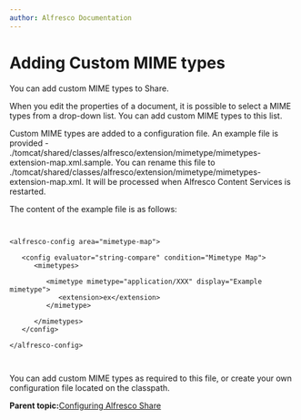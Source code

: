 ```yaml
---
author: Alfresco Documentation
---
```


# Adding Custom MIME types

You can add custom MIME types to Share.

When you edit the properties of a document, it is possible to select a MIME types from a drop-down list. You can add custom MIME types to this list.

Custom MIME types are added to a configuration file. An example file is provided - ./tomcat/shared/classes/alfresco/extension/mimetype/mimetypes-extension-map.xml.sample. You can rename this file to ./tomcat/shared/classes/alfresco/extension/mimetype/mimetypes-extension-map.xml. It will be processed when Alfresco Content Services is restarted.

The content of the example file is as follows:

```

         
<alfresco-config area="mimetype-map">
   
   <config evaluator="string-compare" condition="Mimetype Map">
      <mimetypes>

         <mimetype mimetype="application/XXX" display="Example mimetype">
            <extension>ex</extension>
         </mimetype>

      </mimetypes>
   </config>
   
</alfresco-config>         
         
      
```

You can add custom MIME types as required to this file, or create your own configuration file located on the classpath.

**Parent topic:**[Configuring Alfresco Share](../concepts/share-configuring-intro.md)

